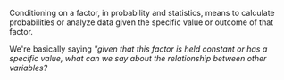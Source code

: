 Conditioning on a factor, in probability and statistics, means to calculate probabilities or analyze data given the specific value or outcome of that factor.

We're basically saying *"given that this factor is held constant or has a specific value, what can we say about the relationship between other variables?*